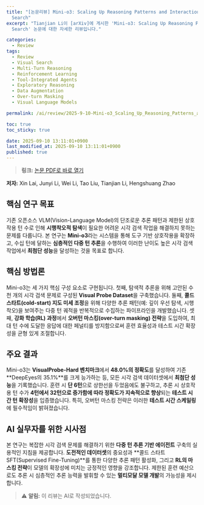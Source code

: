 ```yaml
---
title: "[논문리뷰] Mini-o3: Scaling Up Reasoning Patterns and Interaction Turns for Visual
  Search"
excerpt: "Tianjian Li이 [arXiv]에 게시한 'Mini-o3: Scaling Up Reasoning Patterns and Interaction Turns for Visual
  Search' 논문에 대한 자세한 리뷰입니다."

categories:
  - Review
tags:
  - Review
  - Visual Search
  - Multi-Turn Reasoning
  - Reinforcement Learning
  - Tool-Integrated Agents
  - Exploratory Reasoning
  - Data Augmentation
  - Over-turn Masking
  - Visual Language Models

permalink: /ai/review/2025-9-10-Mini-o3_Scaling_Up_Reasoning_Patterns_and_Interaction_Turns_for_Visual_Search/

toc: true
toc_sticky: true

date: 2025-09-10 13:11:01+0900
last_modified_at: 2025-09-10 13:11:01+0900
published: true
---
```

> **링크:** [논문 PDF로 바로 열기](https://arxiv.org/abs/2509.07969)

**저자:** Xin Lai, Junyi Li, Wei Li, Tao Liu, Tianjian Li, Hengshuang Zhao



## 핵심 연구 목표
기존 오픈소스 VLM(Vision-Language Model)의 단조로운 추론 패턴과 제한된 상호작용 턴 수로 인해 **시행착오적 탐색**이 필요한 어려운 시각 검색 작업을 해결하지 못하는 문제를 다룹니다. 본 연구는 **Mini-o3**라는 시스템을 통해 도구 기반 상호작용을 확장하고, 수십 턴에 달하는 **심층적인 다중 턴 추론**을 수행하여 이러한 난이도 높은 시각 검색 작업에서 **최첨단 성능**을 달성하는 것을 목표로 합니다.

## 핵심 방법론
Mini-o3는 세 가지 핵심 구성 요소로 구현됩니다. 첫째, 탐색적 추론을 위해 고안된 수천 개의 시각 검색 문제로 구성된 **Visual Probe Dataset**을 구축했습니다. 둘째, **콜드 스타트(cold-start) 지도 미세 조정**을 위해 다양한 추론 패턴(예: 깊이 우선 탐색, 시행착오)을 보여주는 다중 턴 궤적을 반복적으로 수집하는 파이프라인을 개발했습니다. 셋째, **강화 학습(RL) 과정**에서 **오버턴 마스킹(over-turn masking) 전략**을 도입하여, 최대 턴 수에 도달한 응답에 대한 페널티를 방지함으로써 훈련 효율성과 테스트 시간 확장성을 균형 있게 조절합니다.

## 주요 결과
Mini-o3는 **VisualProbe-Hard 벤치마크**에서 **48.0%의 정확도**를 달성하여 기존 **DeepEyes의 35.1%**를 크게 능가하는 등, 모든 시각 검색 데이터셋에서 **최첨단 성능**을 기록했습니다. 훈련 시 **단 6턴**으로 상한선을 두었음에도 불구하고, 추론 시 상호작용 턴 수가 **4턴에서 32턴으로 증가함에 따라 정확도가 지속적으로 향상**되는 **테스트 시간 턴 확장성**을 입증했습니다. 특히, 오버턴 마스킹 전략은 이러한 **테스트 시간 스케일링**에 필수적임이 밝혀졌습니다.

## AI 실무자를 위한 시사점
본 연구는 복잡한 시각 검색 문제를 해결하기 위한 **다중 턴 추론 기반 에이전트** 구축의 실용적인 지침을 제공합니다. **도전적인 데이터셋**의 중요성과 **콜드 스타트 SFT(Supervised Fine-Tuning)**를 통한 다양한 추론 패턴 활성화, 그리고 **RL의 마스킹 전략**이 모델의 확장성에 미치는 긍정적인 영향을 강조합니다. 제한된 훈련 예산으로도 추론 시 심층적인 추론 능력을 발휘할 수 있는 **멀티모달 모델 개발**의 가능성을 제시합니다.

> ⚠️ **알림:** 이 리뷰는 AI로 작성되었습니다.